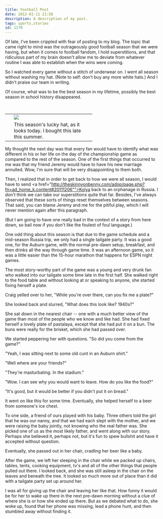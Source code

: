 ```yaml
---
title: Football Post
date: 2012-01-11 21:58
description: A description of my post.
tags: sports,stories
id: 1170
---
```

Of late, I've been crippled with fear of posting to my blog.  The topic that came right to mind was the outrageously good football season that we were having, but when it comes to football fandom, I hold superstitions, and that ridiculous part of my brain doesn't allow me to deviate from whatever routine I was able to establish when the wins were coming.

So I watched every game without a stitch of underwear on.  I went all season without washing my hat. (Note to self:  don't buy any more white hats.)  And I didn't praise our team in writing.

Of course, what was to be the best season in my lifetime, possibly the best season in school history disappeared.  
<span class="spanEndPreview">&nbsp;</span>
<table cellpadding="2" align="right"><tr><td width="5" rowspan="2"><spacer type="block" width="5" height="1"></td><td width="250" ><img src="/img/hat2011.jpg"></td></tr><tr><td class="caption" width="250">This season's lucky hat, as it looks today.  I bought this late this summer.</td></tr></table>

My thought the next day was that every fan would have to identify what was different in his or her life on the day of the championship game as compared to the rest of the season.  One of the first things that occurred to me was that my friend Jeremy would have to have his new marriage annulled.  Wow, I'm sure that will be very disappointing to them both.

Then, I realized that in order to get back to how we were all season, I would have to send <a href="http://theskinnyonbenny.com/adop/page.php?fn=ad_home_k.content#20111206"">Kolya</a> back to an orphanage in Russia.  I don't think we can take our superstitions quite that far.  Besides, I've always observed that these sorts of things reset themselves between seasons.  That said, you can blame Jeremy and me for the pitiful play, which I will never mention again after this paragraph.

(But I am going to have one really bad in the context of a story from here down, so bail now if you don't like the foulest of foul language.)

One odd thing about this season is that due to the game schedule and a mid-season Russia trip, we only had a single tailgate party.  It was a good one, for the Auburn game, with the normal pre-dawn setup, breakfast, and then drinks all the way through game time.  It was an afternoon game, so it was a little easier than the 15-hour marathon that happens for ESPN night games.

The most story-worthy part of the game was a young and very drunk fan who walked into our tailgate some time late in the first half.  She walked right to the food table and without looking at or speaking to anyone, she started fixing herself a plate.

Craig yelled over to her, "While you're over there, can you fix me a plate?"

She looked back and slurred, "What does this look like?  1940s?"

She sat down in the nearest chair -- one with a much better view of the game than most of the people who we know and like had.  She had fixed herself a lovely plate of pastalaya, except that she had put it on a bun.  The buns were really for the brisket, which she had passed over.

We started peppering her with questions.  "So did you come from the game?"

"Yeah, I was sitting next to some old cunt in an Auburn shirt."

"Well where are your friends?"

<!--<table cellpadding="2" align="right"><tr><td width="5" rowspan="2"><spacer type="block" width="5" height="1"></td><td width="250" ><img src="/img/passedout.jpg"></td></tr><tr><td class="caption" width="250">Does anyone recognize this girl?</td></tr></table>-->

"They're masturbating.  In the stadium."

"Wow.  I can see why you would want to leave.  How do you like the food?"

"It's good, but it would be better if you didn't put it on bread."

It went on like this for some time.  Eventually, she helped herself to a beer from someone's ice chest.

To one side, a friend of ours played with his baby.  Three others told the girl that he was our nanny, and that we had each slept with the mother, and we were raising the baby jointly, not knowing who the real father was.  She picked one of us as the most likely father, and went along with our story.  Perhaps she believed it, perhaps not, but it's fun  to spew bullshit and have it accepted without question.

Eventually, she passed out in her chair, cradling her beer like a baby.

After the game, we left her sleeping in the chair while we packed up chairs, tables, tents, cooking equipment, tv's and all of the other things that people pulled out there.  I looked back, and she was still asleep in the chair on the leaves and beneath the tree.  It looked so much more out of place than it did with a tailgate party set up around her.

I was all for giving up the chair and leaving her like that.  How funny it would be for her to wake up there in the next pre-dawn morning without a clue of where she is or how she ended up there.  But as we debated what to do, she woke up, found that her phone was missing, lead a phone hunt, and then stumbled away without finding it.  